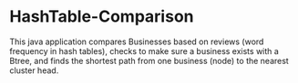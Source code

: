 # HashTable-Comparison
This java application compares Businesses based on reviews (word frequency in hash tables), checks to make sure a business exists with a Btree, and finds the shortest path from one business (node) to the nearest cluster head.
